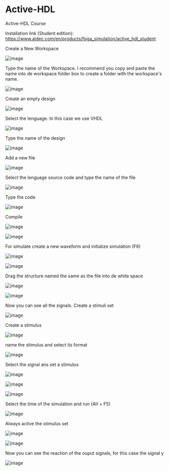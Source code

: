 # Active-HDL
Active-HDL Course

Installation link (Student edition): https://www.aldec.com/en/products/fpga_simulation/active_hdl_student

Create a New Workspace

![image](https://user-images.githubusercontent.com/98138216/236651364-6a44901f-c86f-4c6d-9e56-65417323670e.png)

Type the name of the Workspace. I recommend you copy and paste the name into de workspace folder box to create a folder with the workspace's name.

![image](https://user-images.githubusercontent.com/98138216/236651444-83bf03f3-76bf-4768-a9c6-ccc8ccd70b0d.png)

Create an empty design

![image](https://user-images.githubusercontent.com/98138216/236651556-c3ff26e0-4f06-43c9-8bc0-28e39e845cb8.png)

Select the lenguage. In this case we use VHDL

![image](https://user-images.githubusercontent.com/98138216/236651573-a1d226e6-291d-4c95-affa-4662afbdb009.png)

Type the name of the design

![image](https://user-images.githubusercontent.com/98138216/236651612-3ddd5002-68cc-417b-ab47-e7304772e813.png)

Add a new file

![image](https://user-images.githubusercontent.com/98138216/236651621-e3743279-2cc5-4c0a-a7c2-e6801e2d5dc0.png)

Select the lenguage source code and type the name of the file

![image](https://user-images.githubusercontent.com/98138216/236651625-9564badb-67cf-430c-9c32-aefe513c66f2.png)

Type the code

![image](https://user-images.githubusercontent.com/98138216/236651705-02a923c0-56d9-4a49-a13f-0fb7f16a7977.png)

Compile

![image](https://user-images.githubusercontent.com/98138216/236651725-3f64aafd-3645-4c23-8ee7-af9de564149f.png)

![image](https://user-images.githubusercontent.com/98138216/236651732-e13ba108-1686-48a3-8d32-389df4b3fbfc.png)

For simulate create a new waveform and initialize simulation (F6)

![image](https://user-images.githubusercontent.com/98138216/236651750-b2e5f11f-1166-472f-b31b-7459311409b2.png)

![image](https://user-images.githubusercontent.com/98138216/236652194-163e8911-c02d-47fa-8391-80a8d4d75733.png)

Drag the structure named the same as the file into de white space

![image](https://user-images.githubusercontent.com/98138216/236651828-cc1418d2-79cc-4846-874c-8b4712d5c09a.png)

![image](https://user-images.githubusercontent.com/98138216/236651835-18a5bad9-b7b7-4043-9c27-90ca3928d3c2.png)

Now you can see all the signals. Create a stimuli set

![image](https://user-images.githubusercontent.com/98138216/236651895-26dc2256-1731-4e81-b935-d96da8502283.png)

Create a stimulus

![image](https://user-images.githubusercontent.com/98138216/236651916-00db8f06-554a-43ac-934c-b6d2913e35e9.png)

name the stimulus and select its format

![image](https://user-images.githubusercontent.com/98138216/236651977-c294d631-87f4-4a06-98ba-fae662925517.png)

Select the signal ans set a stimulus

![image](https://user-images.githubusercontent.com/98138216/236652025-49c7d18c-4112-4970-a1ee-d94ce3242264.png)

![image](https://user-images.githubusercontent.com/98138216/236652032-216f9f92-0eef-4947-a58d-87fb8009a29a.png)

![image](https://user-images.githubusercontent.com/98138216/236652051-00bd7cfa-6ce1-4d6e-a0ab-38ceb6737052.png)

Select the time of the simulation and run (Alt + F5)

![image](https://user-images.githubusercontent.com/98138216/236652062-c415e38e-3c05-4c0a-a55e-2a81f76e3749.png)

Always active the stimulus set

![image](https://user-images.githubusercontent.com/98138216/236652093-03129bca-2c1a-4f20-a965-9e1edb888957.png)

![image](https://user-images.githubusercontent.com/98138216/236652095-1f87ed05-0496-4a93-82c0-a9c07760cab9.png)

Now you can see the reaction of the ouput signals, for this case the signal y

![image](https://user-images.githubusercontent.com/98138216/236652260-380f954a-22f6-4c69-a859-c8ea959c3286.png)
















